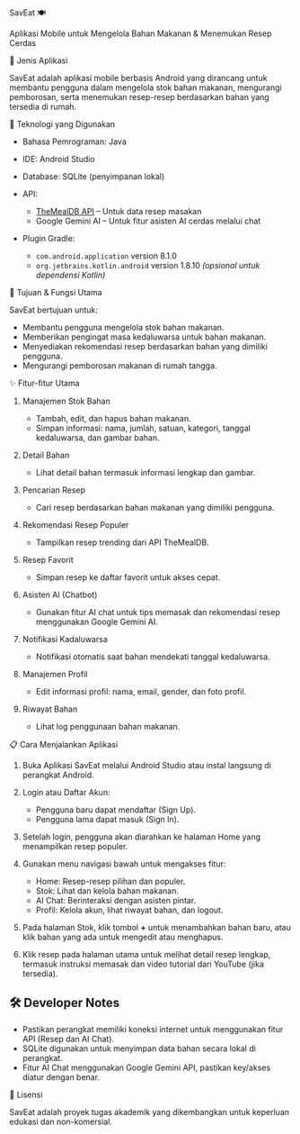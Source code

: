 
SavEat 🍽️

Aplikasi Mobile untuk Mengelola Bahan Makanan & Menemukan Resep Cerdas

📱 Jenis Aplikasi

SavEat adalah aplikasi mobile berbasis Android yang dirancang untuk membantu pengguna dalam mengelola stok bahan makanan, mengurangi pemborosan, serta menemukan resep-resep berdasarkan bahan yang tersedia di rumah.


 🚀 Teknologi yang Digunakan

* Bahasa Pemrograman: Java
* IDE: Android Studio
* Database: SQLite (penyimpanan lokal)
* API:

  * [TheMealDB API](https://www.themealdb.com/) – Untuk data resep masakan
  * Google Gemini AI – Untuk fitur asisten AI cerdas melalui chat
* Plugin Gradle:

  * `com.android.application` version 8.1.0
  * `org.jetbrains.kotlin.android` version 1.8.10 *(opsional untuk dependensi Kotlin)*



🎯 Tujuan & Fungsi Utama

SavEat bertujuan untuk:

* Membantu pengguna mengelola stok bahan makanan.
* Memberikan pengingat masa kedaluwarsa untuk bahan makanan.
* Menyediakan rekomendasi resep berdasarkan bahan yang dimiliki pengguna.
* Mengurangi pemborosan makanan di rumah tangga.


 ✨ Fitur-fitur Utama

1. Manajemen Stok Bahan

   * Tambah, edit, dan hapus bahan makanan.
   * Simpan informasi: nama, jumlah, satuan, kategori, tanggal kedaluwarsa, dan gambar bahan.

2. Detail Bahan

   * Lihat detail bahan termasuk informasi lengkap dan gambar.

3. Pencarian Resep

   * Cari resep berdasarkan bahan makanan yang dimiliki pengguna.

4. Rekomendasi Resep Populer

   * Tampilkan resep trending dari API TheMealDB.

5. Resep Favorit

   * Simpan resep ke daftar favorit untuk akses cepat.

6. Asisten AI (Chatbot)

   * Gunakan fitur AI chat untuk tips memasak dan rekomendasi resep menggunakan Google Gemini AI.

7. Notifikasi Kadaluwarsa

   * Notifikasi otomatis saat bahan mendekati tanggal kedaluwarsa.

8. Manajemen Profil

   * Edit informasi profil: nama, email, gender, dan foto profil.

9. Riwayat Bahan

   * Lihat log penggunaan bahan makanan.


📋 Cara Menjalankan Aplikasi

1. Buka Aplikasi SavEat melalui Android Studio atau instal langsung di perangkat Android.
2. Login atau Daftar Akun:

   * Pengguna baru dapat mendaftar (Sign Up).
   * Pengguna lama dapat masuk (Sign In).
3. Setelah login, pengguna akan diarahkan ke halaman Home yang menampilkan resep populer.
4. Gunakan menu navigasi bawah untuk mengakses fitur:

   * Home: Resep-resep pilihan dan populer.
   * Stok: Lihat dan kelola bahan makanan.
   * AI Chat: Berinteraksi dengan asisten pintar.
   * Profil: Kelola akun, lihat riwayat bahan, dan logout.
5. Pada halaman Stok, klik tombol **+** untuk menambahkan bahan baru, atau klik bahan yang ada untuk mengedit atau menghapus.
6. Klik resep pada halaman utama untuk melihat detail resep lengkap, termasuk instruksi memasak dan video tutorial dari YouTube (jika tersedia).


## 🛠️ Developer Notes

* Pastikan perangkat memiliki koneksi internet untuk menggunakan fitur API (Resep dan AI Chat).
* SQLite digunakan untuk menyimpan data bahan secara lokal di perangkat.
* Fitur AI Chat menggunakan Google Gemini API, pastikan key/akses diatur dengan benar.


📌 Lisensi

SavEat adalah proyek tugas akademik yang dikembangkan untuk keperluan edukasi dan non-komersial.


